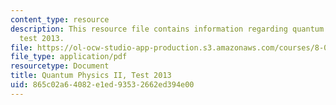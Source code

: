 ```yaml
---
content_type: resource
description: This resource file contains information regarding quantum physics II,
  test 2013.
file: https://ol-ocw-studio-app-production.s3.amazonaws.com/courses/8-05-quantum-physics-ii-fall-2013/865c02a64082e1ed93532662ed394e00_MIT8_05F13_test_2013_v3.pdf
file_type: application/pdf
resourcetype: Document
title: Quantum Physics II, Test 2013
uid: 865c02a6-4082-e1ed-9353-2662ed394e00
---
```

